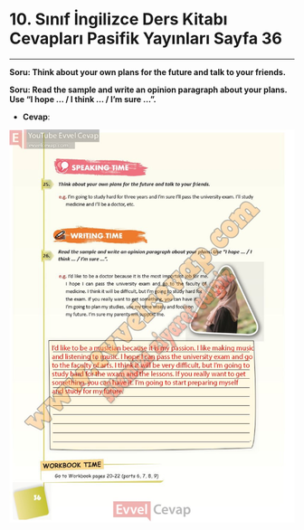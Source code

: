 # 10. Sınıf İngilizce Ders Kitabı Cevapları Pasifik Yayınları Sayfa 36

---

**Soru: Think about your own plans for the future and talk to your friends.**

**Soru: Read the sample and write an opinion paragraph about your plans. Use “I hope … / I think … / I’m sure …”.**

-   **Cevap**:

![Image 1](./image_1.jpg)